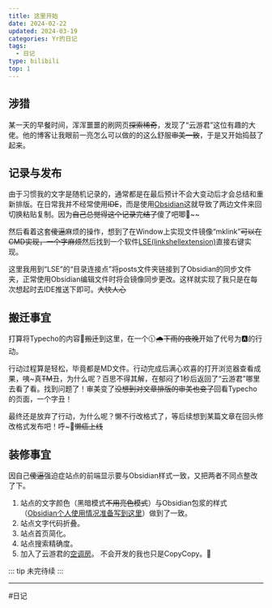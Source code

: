 ```yaml
---
title: 这里开始
date: 2024-02-22
updated: 2024-03-19
categories: Yr的日记
tags:
  - 日记
type: bilibili
top: 1
---
```


## 涉猎

某一天的早餐时间，浑浑噩噩的刷网页~~探索稀奇~~，发现了“云游君”这位有趣的大佬。他的博客让我眼前一亮怎么可以做的的这么舒服~~审美一致~~，于是又开始捣鼓了起来。
<!-- more -->

## 记录与发布

由于习惯我的文字是随机记录的，通常都是在最后预计不会大变动后才会总结和重新排版。在日常我并不经常使用~~IDE~~，而是使用[Obsidian](https://obsidian.md)这就导致了两边文件来回切换粘贴复制。因为~~自己总觉得这个记录完结了~~傻了吧唧🥲~~

然后看着这套~~傻逼~~麻烦的操作，想到了在Window上实现文件镜像“mklink”~~可以在CMD实现，一个字麻烦~~然后找到一个软件[LSE(linkshellextension)](https://schinagl.priv.at/nt/hardlinkshellext/linkshellextension.html)直接右键实现。

这里我用到“LSE”的“目录连接点”将posts文件夹链接到了Obsidian的同步文件夹，正常使用Obsidian编辑文件时将会镜像同步更改。这样就实现了我只是在每次想起时去IDE推送下即可。~~大快人心~~

## 搬迁事宜

打算将Typecho的内容🚚~~搬迁~~到这里，在一个🕦🌧️~~下雨的夜晚~~开始了代号为🅰️的行动。

行动过程算是轻松，毕竟都是MD文件。行动完成后满心欢喜的打开浏览器查看成果，咦~真~~TM~~丑，为什么呢？百思不得其解，在郁闷了1秒后返回了“云游君”哪里去看了看。找到问题了！审美变了~~没想到对文章排版的审美也变了~~回看Typecho的页面，一个字丑！

最终还是放弃了行动，为什么呢？懒不行改格式了，等后续想到某篇文章在回头修改格式发布吧！呼\~🐌~~懒癌上线~~

## 装修事宜

因自己~~傻逼~~强迫症站点的前端显示要与Obsidian样式一致，又把两者不同点整改了下。
1. 站点的文字颜色（黑暗模式~~不用亮色模式~~）与Obsidian包浆的样式（[Obsidian个人使用情况准备写到这里](https://redcrew.cn/posts/obsidian-use)）做到了一致。
2. 站点文字代码折叠。
3. 站点首页简化。
4. 站点搜索精确度。
5. 加入了云游君的[空调房](https://redcrew.cn/air-conditioner-room)。
不会开发的我也只是CopyCopy。👻




::: tip
未完待续
:::

---
#日记






